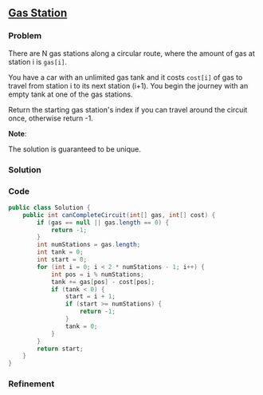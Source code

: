 ## [Gas Station](https://leetcode.com/problems/gas-station/)

### Problem

There are N gas stations along a circular route, where the amount of gas at station i is `gas[i]`.

You have a car with an unlimited gas tank and it costs `cost[i]` of gas to travel from station i to its next station (i+1). You begin the journey with an empty tank at one of the gas stations.

Return the starting gas station's index if you can travel around the circuit once, otherwise return -1.

__Note__:

The solution is guaranteed to be unique.

### Solution


### Code

``` Java
public class Solution {
    public int canCompleteCircuit(int[] gas, int[] cost) {
        if (gas == null || gas.length == 0) {
            return -1;
        }
        int numStations = gas.length;
        int tank = 0;
        int start = 0;
        for (int i = 0; i < 2 * numStations - 1; i++) {
            int pos = i % numStations;
            tank += gas[pos] - cost[pos];
            if (tank < 0) {
                start = i + 1;
                if (start >= numStations) {
                    return -1;
                }
                tank = 0;
            }
        }
        return start;
    }
}
```

### Refinement

